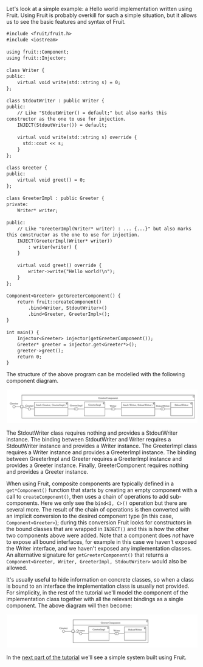 Let's look at a simple example: a Hello world implementation written using Fruit. Using Fruit is probably overkill for such a simple situation, but it allows us to see the basic features and syntax of Fruit.

    #include <fruit/fruit.h>
    #include <iostream>
    
    using fruit::Component;
    using fruit::Injector;
    
    class Writer {
    public:
        virtual void write(std::string s) = 0;
    };
    
    class StdoutWriter : public Writer {
    public:
        // Like "StdoutWriter() = default;" but also marks this constructor as the one to use for injection.
        INJECT(StdoutWriter()) = default;
    
        virtual void write(std::string s) override {
          std::cout << s;
        }
    };
    
    class Greeter {
    public:
        virtual void greet() = 0;
    };
    
    class GreeterImpl : public Greeter {
    private:
        Writer* writer;
    
    public:
        // Like "GreeterImpl(Writer* writer) : ... {...}" but also marks this constructor as the one to use for injection.
        INJECT(GreeterImpl(Writer* writer))
            : writer(writer) {
        }
    
        virtual void greet() override {
            writer->write("Hello world!\n");
        }
    };
    
    Component<Greeter> getGreeterComponent() {
        return fruit::createComponent()
            .bind<Writer, StdoutWriter>()
            .bind<Greeter, GreeterImpl>();
    }
    
    int main() {
        Injector<Greeter> injector(getGreeterComponent());
        Greeter* greeter = injector.get<Greeter*>();
        greeter->greet();
        return 0;
    }

The structure of the above program can be modelled with the following component diagram.

![Greeter](greeter.png)

The StdoutWriter class requires nothing and provides a StdoutWriter instance. The binding between StdoutWriter and Writer requires a StdoutWriter instance and provides a Writer instance. The GreeterImpl class requires a Writer instance and provides a GreeterImpl instance. The binding between GreeterImpl and Greeter requires a GreeterImpl instance and provides a Greeter instance. Finally, GreeterComponent requires nothing and provides a Greeter instance.

When using Fruit, composite components are typically defined in a `get*Component()` function that starts by creating an empty component with a call to `createComponent()`, then uses a chain of operations to add sub-components. Here we only see the `bind<I, C>()` operation but there are several more. The result of the chain of operations is then converted with an implicit conversion to the desired component type (in this case, `Component<Greeter>`); during this conversion Fruit looks for constructors in the bound classes that are wrapped in `INJECT()` and this is how the other two components above were added. Note that a component does _not_ have to expose all bound interfaces, for example in this case we haven't exposed the Writer interface, and we haven't exposed any implementation classes. An alternative signature for `getGreeterComponent()` that returns a `Component<Greeter, Writer, GreeterImpl, StdoutWriter>` would also be allowed.

It's usually useful to hide information on concrete classes, so when a class is bound to an interface the implementation class is usually not provided. For simplicity, in the rest of the tutorial we'll model the component of the implementation class together with all the relevant bindings as a single component. The above diagram will then become:

![Simple greeter](simple_greeter.png)

In the [next part of the tutorial](tutorial:-simple-system) we'll see a simple system built using Fruit.
